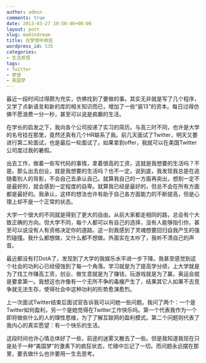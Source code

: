 ```yaml
---
author: admin
comments: true
date: 2013-03-27 10:50:46+00:00
layout: post
slug: madindream
title: 在梦想中疯狂
wordpress_id: 535
categories:
- 生活感悟
tags:
- Twitter
- 梦想
- 美国梦
---
```


最近一段时间过得颇为充实，仿佛找到了要做的事。其实无非就是写了几个程序，又学了点新语言和新的库的相关知识而已，增加了一些“装13”的资本。每日过得仿佛不愿浪费一分一秒，甚至可以说是疯癫的生活。

在学长的启发之下，我向各个公司投递了实习的简历。与高三时不同，也许是大学的名号挂在那里，竟然还真有几个HR联系了我。前几天面试了Twitter，明天又要进行第二轮面试，也是最后一轮面试了。如果拿到offer，我就可以在美国Twitter公司度过我的暑假。

出去工作，做着一些写代码的事情，拿着很高的工资，这就是我想要的生活吗？不是。那么出去创业，就是我想要的生活吗？也不一定。说到底，我发现我总是在追随着别人的背影，不会自己去承认自己。就算我自己的一方面再突出，想到一定不是最好的，就会感到一定程度的自卑。就算我已经是最好的，但总不会在所有方面都是最好的。我承认，这样的想法也许有助于自己各方面能力的不断提高，但是心理上却不是一个正常的状态。

大学一个很大的不同就是得到了更大的自由。从前大家都走相同的路，总会有个大致正确的方向。但大学不同，每个人都可以有自己的选择，没有人能够指引你，甚至可以说没有人有资格决定你的道路。这一刻我感到了灵魂想要回归自我产生的强烈碰撞。我什么都想做，又什么都不想做。外面实在太吵了，我听不清自己的声音。

最近都没有打DotA了，发现到了大学的我娱乐水平进一步下降。我甚至感觉到这个社会的功利心已经侵蚀到了每一个角落。学习就是为了提高学分绩，上大学就是为了找工作赚高工资，创业、做生意就是为了赚钱，玩游戏就是为了赢，奥运会就是要拿第一。我想这也许像有一个无所不争的毒瘤产生了，结果其它人如果不去竞争就无法生存，使得社会中这种功利的形势愈演愈烈。

上一次面试Twitter结束后面试官告诉我可以问她一些问题。我问了两个：一个是Twitter如何盈利，另一个是她觉得在Twitter工作快乐吗。第一个代表我作为一个即将做些什么的人的理性思维，为了了解互联网的盈利模式。第二个问题则代表了我内心的真实愿望：有一个快乐的生活。

这段时间也许心情总体好了一些，前途的迷雾又散去了一些。但是我知道我现在只是处于一种“美国梦”的激素下的疯狂状态，忙碌中忘记了一切。而问题永远摆在那里，要去做什么也许要用一生去思考。
